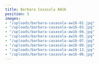 ```yaml
---
title: Barbara Casasola AW16
position: 5
images:
- "/uploads/barbara-casasola-aw16-02.jpg"
- "/uploads/barbara-casasola-aw16-03.jpg"
- "/uploads/barbara-casasola-aw16-04.jpg"
- "/uploads/barbara-casasola-aw16-05.jpg"
- "/uploads/barbara-casasola-aw16-07.jpg"
- "/uploads/barbara-casasola-aw16-09.jpg"
- "/uploads/barbara-casasola-aw16-13.jpg"
- "/uploads/barbara-casasola-aw16-06.jpg"
---
```


